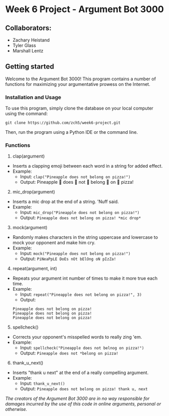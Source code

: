 # Week 6 Project - Argument Bot 3000

## Collaborators:

* Zachary Heistand
* Tyler Glass
* Marshall Lentz

## Getting started

Welcome to the Argument Bot 3000! This program contains a number of functions for maximizing your argumentative prowess on the Internet.

### Installation and Usage

To use this program, simply clone the database on your local computer using the command:

`git clone https://github.com/zch5/week6-project.git`

Then, run the program using a Python IDE or the command line.

### Functions

1. clap(argument)
  * Inserts a clapping emoji between each word in a string for added effect.
  * Example:
    * Input: `clap("Pineapple does not belong on pizza!")`
    * Output: Pineapple :clap: does :clap: not :clap: belong :clap: on :clap: pizza!
2. mic_drop(argument) 
  * Inserts a mic drop at the end of a string. 'Nuff said.
  * Example:
    * Input: `mic_drop("Pineapple does not belong on pizza!")`
    * Output: `Pineapple does not belong on pizza! *mic drop*`
3. mock(argument)
  * Randomly makes characters in the string uppercase and lowercase to mock your opponent and make him cry.
  * Example: 
    * Input: `mock("Pineapple does not belong on pizza!")`
    * Output: `PiNeaPpLE DoEs nOt bElOng oN pIzZa!`
4. repeat(argument, int)
  * Repeats your argument int number of times to make it more true each time.
  * Example:
    * Input: `repeat("Pineapple does not belong on pizza!", 3)`
    * Output:
    ```
    Pineapple does not belong on pizza!
    Pineapple does not belong on pizza!
    Pineapple does not belong on pizza!
    ```
5. spellcheck()
  * Corrects your opponent's misspelled words to really zing 'em.
  * Example:
    * Input: `spellcheck("Pineapple does not belnog on pizza!")`
    * Output: `Pineapple does not *belong on pizza!`
6. thank_u_next()
  * Inserts "thank u next" at the end of a really compelling argument.
  * Example:
    * Input: `thank_u_next()`
    * Output: `Pineapple does not belong on pizza! thank u, next`

*The creators of the Argument Bot 3000 are in no way responsible for damages incurred by the use of this code in online arguments, personal or otherwise.*
